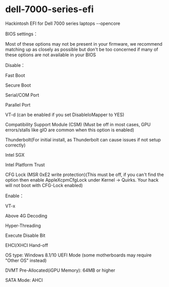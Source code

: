 # dell-7000-series-efi
Hackintosh EFI for Dell 7000 series laptops     --opencore


BIOS settings：

Most of these options may not be present in your firmware, we recommend matching up as closely as possible but don't be too concerned if many of these options are not available in your BIOS

Disable：


Fast Boot

Secure Boot

Serial/COM Port

Parallel Port

VT-d (can be enabled if you set DisableIoMapper to YES)

Compatibility Support Module (CSM) (Must be off in most cases, GPU errors/stalls like gIO are common 
when this option is enabled)

Thunderbolt(For initial install, as Thunderbolt can cause issues if not setup correctly)

Intel SGX

Intel Platform Trust

CFG Lock (MSR 0xE2 write protection)(This must be off, if you can't find the option then enable AppleXcpmCfgLock under Kernel -> Quirks. Your hack will not boot with CFG-Lock enabled)


Enable：

VT-x

Above 4G Decoding

Hyper-Threading

Execute Disable Bit

EHCI/XHCI Hand-off

OS type: Windows 8.1/10 UEFI Mode (some motherboards may require "Other OS" instead)

DVMT Pre-Allocated(iGPU Memory): 64MB or higher

SATA Mode: AHCI
